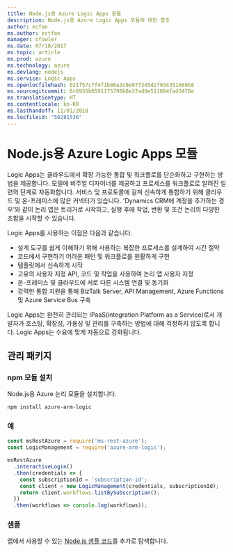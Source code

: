 ```yaml
---
title: Node.js용 Azure Logic Apps 모듈
description: Node.js용 Azure Logic Apps 모듈에 대한 참조
author: ecfan
ms.author: estfan
manager: cfowler
ms.date: 07/18/2017
ms.topic: article
ms.prod: azure
ms.technology: azure
ms.devlang: nodejs
ms.service: Logic Apps
ms.openlocfilehash: 021f57c7f4f1b86a3c0e97f345d2f934351669b8
ms.sourcegitcommit: 8c6935b6591175798b8e37ad0e511864fad3478e
ms.translationtype: HT
ms.contentlocale: ko-KR
ms.lasthandoff: 11/01/2018
ms.locfileid: "50281536"
---
```

# <a name="azure-logic-apps-modules-for-nodejs"></a>Node.js용 Azure Logic Apps 모듈

Logic Apps는 클라우드에서 확장 가능한 통합 및 워크플로를 단순화하고 구현하는 방법을 제공합니다. 모델에 비주얼 디자이너를 제공하고 프로세스를 워크플로로 알려진 일련의 단계로 자동화합니다. 서비스 및 프로토콜에 걸쳐 신속하게 통합하기 위해 클라우드 및 온-프레미스에 많은 커넥터가 있습니다. 'Dynamics CRM에 계정을 추가하는 경우'와 같이 논리 앱은 트리거로 시작하고, 실행 후에 작업, 변환 및 조건 논리의 다양한 조합을 시작할 수 있습니다.

Logic Apps를 사용하는 이점은 다음과 같습니다.
- 설계 도구를 쉽게 이해하기 위해 사용하는 복잡한 프로세스를 설계하여 시간 절약
- 코드에서 구현하기 어려운 패턴 및 워크플로를 원활하게 구현
- 템플릿에서 신속하게 시작
- 고유의 사용자 지정 API, 코드 및 작업을 사용하여 논리 앱 사용자 지정
- 온-프레미스 및 클라우드에 서로 다른 시스템 연결 및 동기화
- 강력한 통합 지원을 통해 BizTalk Server, API Management, Azure Functions 및 Azure Service Bus 구축

Logic Apps는 완전히 관리되는 iPaaS(integration Platform as a Service)로서 개발자가 호스팅, 확장성, 가용성 및 관리를 구축하는 방법에 대해 걱정하지 않도록 합니다. Logic Apps는 수요에 맞게 자동으로 강화됩니다.

## <a name="management-package"></a>관리 패키지

### <a name="install-the-npm-module"></a>npm 모듈 설치

Node.js용 Azure 논리 모듈을 설치합니다.

```bash
npm install azure-arm-logic
```

### <a name="example"></a>예

```javascript
const msRestAzure = require('ms-rest-azure');
const LogicManagement = require('azure-arm-logic');

msRestAzure
  .interactiveLogin()
  .then(credentials => {
    const subscriptionId = 'subscription-id';
    const client = new LogicManagement(credentials, subscriptionId);
    return client.workflows.listBySubscription();
  })
  .then(workflows => console.log(workflows));
```

### <a name="samples"></a>샘플

앱에서 사용할 수 있는 [Node.js 샘플 코드](https://azure.microsoft.com/resources/samples/?platform=nodejs)를 추가로 탐색합니다.
